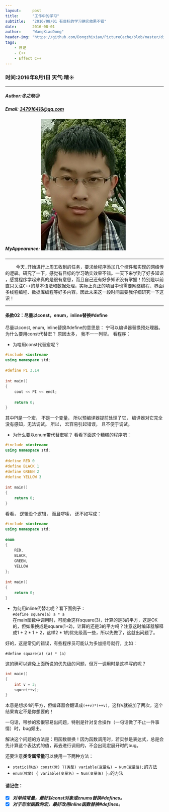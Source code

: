 ```yaml
---
layout:     post
title:      "工作中的学习"
subtitle:   "2016/08/01 有目标的学习确实效果不错"
date:       2016-08-01
author:     "WangXiaoDong"
header-img: "https://github.com/Dongzhixiao/PictureCache/blob/master/diaryPic/20160801.jpg?raw=true"
tags:
    - 日记
    - C++
    - Effect C++
---
```



### 时间:2016年8月1日 天气:晴:sunny:
-----
#####   Author:冬之晓:neutral_face:
#####   Email: 347916416@qq.com
#####   MyAppearance: ![MyAppearance](https://github.com/Dongzhixiao/PictureCache/raw/master/MyPicture.JPG "我的头像")
----------

<pre>
    今天,开始进行上周五收到的任务，要求给程序添加几个控件和实现的网络传输数据
的逻辑。研究了一下，感觉有目标的学习确实效果不错。一天下来学到了好多知识
，感觉程序学起来真的是很有意思，而且自己还有好多知识没有掌握！特别是以前我一
直只关注C++的基本语法和数据处理，实际上真正的项目中也需要网络编程、界面编程、
多线程编程、数据库编程等好多内容。因此未来这一段时间需要我仔细研究一下这些知
识！
</pre>

---------

#### 条款02：尽量以const，enum，inline替换#define

尽量以const, enum, inline替换#define的意思是： 宁可以编译器替换预处理器。
为什么要用const代替宏？ 原因太多， 我不一一列举。 看程序：

- 为啥用const代替宏呢？

```C++
#include <iostream>
using namespace std;

#define PI 3.14

int main()
{
	cout << PI << endl;

	return 0;
}       
```

其中PI是一个宏， 不是一个变量， 所以预编译器提前处理了它， 编译器对它完全没有感知，无法调试。 所以， 宏容易引起错误， 且不便于调试。 
- 为什么要以enum带代替宏呢？ 看看下面这个糟糕的程序吧：

```C++
#include <iostream>
using namespace std;

#define RED 0
#define BLACK 1
#define GREEN 2
#define YELLOW 3

int main()
{
	return 0;
}       
```

看看，  逻辑没个逻辑， 而且啰嗦， 还不如写成： 

```C++
#include <iostream>
using namespace std;

enum
{
	RED,
	BLACK,
	GREEN,
	YELLOW
};

int main()
{
	return 0;
}
```

- 为何用inline代替宏呢？看下面例子：  
`#define square(a) a * a`  
在main函数中调用时，可能会这样square(3)，计算的是3的平方，这是OK的，但如果换成是square(1+2)，计算的还是3的平方吗？注意这时编译器解释成1 + 2 * 1 + 2，这样2 * 1的优先级高一些，所以先做了，这就出问题了。

好的，这是常见的错误，有些程序员可能认为多加括号就行，比如：

`#define square(a) (a) * (a)`

这的确可以避免上面所说的优先级的问题，但万一调用时是这样写的呢？

```C++
int main()
{
    int v = 3;
    squre(++v);
}
```

本意是想求4的平方，但编译器会翻译成`(++v)*(++v)`，这样v就被加了两次，这个结果肯定不是你想要的！

一句话，带参的宏很容易出问题，特别是针对复合操作（一句话做了不止一件事情）时，bug频出。

解决这个问题的方法是：用函数替换！因为函数调用时，若实参是表达式，总是会先计算这个表达式的值，再去进行调用的，不会出现宏展开时的bug。

还要注意**类专属常量**可以使用一下两种方法：
- `static(静态) const(常) T(类型) variable(变量名) = Num(变量值);`的方法
- `enum(枚举) { variable(变量名) = Num(变量值) };`的方法

#### 请记住：
- [x] ***对单纯常量，最好以const对象或enums替换#defines。***
- [x] ***对于形似函数的宏，最好改用inline函数替换#defines。***
